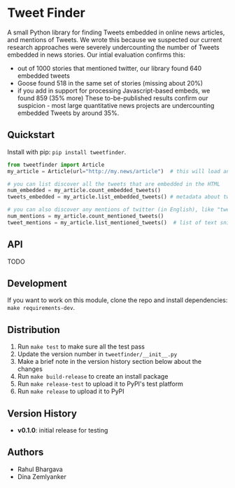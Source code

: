 Tweet Finder
============

A small Python library for finding Tweets embedded in online news articles, and mentions of Tweets. We wrote this
because we suspected our current research approaches were severely undercounting the number of Tweets embedded in news
stories. Our intial evaluation confirms this:
 * out of 1000 stories that mentioned twitter, our library found 640 embedded tweets
 * Goose found 518 in the same set of stories (missing about 20%)
 * if you add in support for processing Javascript-based embeds, we found 859 (35% more)
These to-be-published results confirm our suspicion - most large quantitative news projects are undercounting 
embedded Tweets by around 35%.


Quickstart
----------

Install with pip: `pip install tweetfinder`.

```python
from tweetfinder import Article
my_article = Article(url="http://my.news/article")  # this will load and parse the article

# you can list discover all the tweets that are embedded in the HTML 
num_embedded = my_article.count_embedded_tweets()
tweets_embedded = my_article.list_embedded_tweets() # metadata about tweets that are embedded

# you can also discover any mentions of twitter (in English), like "tweeted that" or "in a retweet"
num_mentions = my_article.count_mentioned_tweets()
tweet_mentions = my_article.list_mentioned_tweets()  # list of text snippets that mention a tweet 
```


API
---

TODO


Development
-----------

If you want to work on this module, clone the repo and install dependencies: `make requirements-dev`.

## Distribution

1. Run `make test` to make sure all the test pass
2. Update the version number in `tweetfinder/__init__.py`
3. Make a brief note in the version history section below about the changes
4. Run `make build-release` to create an install package
5. Run `make release-test` to upload it to PyPI's test platform
6. Run `make release` to upload it to PyPI


Version History
---------------

* __v0.1.0__: initial release for testing


Authors
-------

 * Rahul Bhargava
 * Dina Zemlyanker
